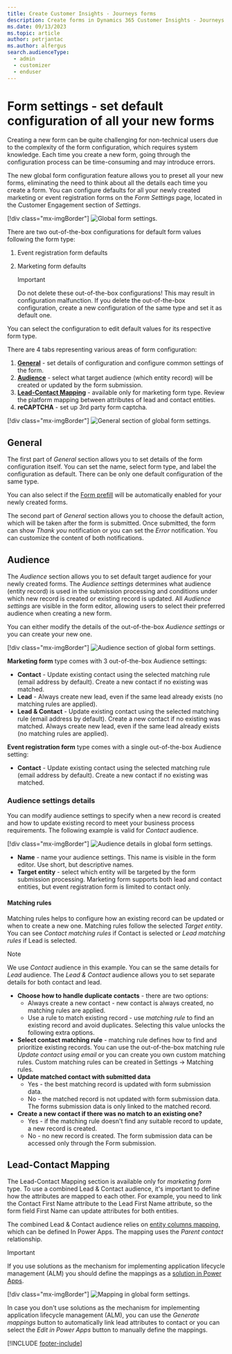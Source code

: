 ```yaml
---
title: Create Customer Insights - Journeys forms
description: Create forms in Dynamics 365 Customer Insights - Journeys.
ms.date: 09/13/2023
ms.topic: article
author: petrjantac
ms.author: alfergus
search.audienceType: 
  - admin
  - customizer
  - enduser
---
```


# Form settings - set default configuration of all your new forms

Creating a new form can be quite challenging for non-technical users due to the complexity of the form configuration, which requires system knowledge. Each time you create a new form, going through the configuration process can be time-consuming and may introduce errors.

The new global form configuration feature allows you to preset all your new forms, eliminating the need to think about all the details each time you create a form. You can configure defaults for all your newly created marketing or event registration forms on the *Form Settings* page, located in the Customer Engagement section of *Settings*.

[!div class="mx-imgBorder"]
![Global form settings.](media/real-time-marketing-form-global-settings.png)

There are two out-of-the-box configurations for default form values following the form type:

1. Event registration form defaults
1. Marketing form defaults

    > [!IMPORTANT]
    > Do not delete these out-of-the-box configurations! This may result in configuration malfunction. If you delete the out-of-the-box configuration, create a new configuration of the same type and set it as default one.

You can select the configuration to edit default values for its respective form type.

There are 4 tabs representing various areas of form configuration:

1. **[General](real-time-marketing-form-global-settings.md#general)** - set details of configuration and configure common settings of the form.
1. **[Audience](real-time-marketing-form-global-settings.md#audience)** - select what target audience (which entity record) will be created or updated by the form submission.
1. **[Lead-Contact Mapping](real-time-marketing-form-global-settings.md#lead-contact-mapping)** - available only for marketing form type. Review the platform mapping between attributes of lead and contact entities.
1. **reCAPTCHA** - set up 3rd party form captcha.

[!div class="mx-imgBorder"]
![General section of global form settings.](media/real-time-marketing-form-global-settings-general.png)

## General

The first part of *General* section allows you to set details of the form configuration itself. You can set the name, select form type, and label the configuration as default. There can be only one default configuration of the same type.

You can also select if the [Form prefill](real-time-marketing-form-prefill.md) will be automatically enabled for your newly created forms.

The second part of *General* section allows you to choose the default action, which will be taken after the form is submitted. Once submitted, the form can show *Thank you* notification or you can set the *Error* notification. You can customize the content of both notifications.

## Audience

The *Audience* section allows you to set default target audience for your newly created forms. The *Audience settings* determines what audience (entity record) is used in the submission processing and conditions under which new record is created or existing record is updated. All *Audience settings* are visible in the form editor, allowing users to select their preferred audience when creating a new form.

You can either modify the details of the out-of-the-box *Audience settings* or you can create your new one.

[!div class="mx-imgBorder"]
![Audience section of global form settings.](media/real-time-marketing-form-global-settings-audience.png)

**Marketing form** type comes with 3 out-of-the-box Audience settings:

- **Contact** - Update existing contact using the selected matching rule (email address by default). Create a new contact if no existing was matched.
- **Lead** - Always create new lead, even if the same lead already exists (no matching rules are applied).
- **Lead & Contact** - Update existing contact using the selected matching rule (email address by default). Create a new contact if no existing was matched. Always create new lead, even if the same lead already exists (no matching rules are applied).

**Event registration form** type comes with a single out-of-the-box Audience setting:

- **Contact** - Update existing contact using the selected matching rule (email address by default). Create a new contact if no existing was matched.

### Audience settings details

You can modify audience settings to specify when a new record is created and how to update existing record to meet your business process requirements. The following example is valid for *Contact* audience.

[!div class="mx-imgBorder"]
![Audience details in global form settings.](media/real-time-marketing-form-global-settings-audience-details.png)

- **Name** - name your audience settings. This name is visible in the form editor. Use short, but descriptive names.
- **Target entity** - select which entity will be targeted by the form submission processing. Marketing form supports both lead and contact entities, but event registration form is limited to contact only.

#### Matching rules

Matching rules helps to configure how an existing record can be updated or when to create a new one. Matching rules follow the selected *Target entity*. You can see *Contact matching rules* if Contact is selected or *Lead matching rules* if Lead is selected.

> [!NOTE]
> We use *Contact* audience in this example. You can se the same details for *Lead* audience. The *Lead & Contact* audience allows you to set separate details for both contact and lead.

- **Choose how to handle duplicate contacts** - there are two options:
  - Always create a new contact - new contact is always created, no matching rules are applied.
  - Use a rule to match existing record - use *matching rule* to find an existing record and avoid duplicates. Selecting this value unlocks the following extra options.
- **Select contact matching rule** - matching rule defines how to find and prioritize existing records. You can use the out-of-the-box matching rule *Update contact using email* or you can create you own custom matching rules. Custom matching rules can be created in Settings -> Matching rules.
- **Update matched contact with submitted data**
  - Yes - the best matching record is updated with form submission data.
  - No - the matched record is not updated with form submission data. The forms submission data is only linked to the matched record.
- **Create a new contact if there was no match to an existing one?**
  - Yes - if the matching rule doesn't find any suitable record to update, a new record is created.
  - No - no new record is created. The form submission data can be accessed only through the Form submission.

## Lead-Contact Mapping

The Lead-Contact Mapping section is available only for *marketing form* type. To use a combined Lead & Contact audience, it's important to define how the attributes are mapped to each other. For example, you need to link the Contact First Name attribute to the Lead First Name attribute, so the form field First Name can update attributes for both entities.

The combined Lead & Contact audience relies on [entity columns mapping](https://learn.microsoft.com/power-apps/maker/data-platform/map-entity-fields), which can be defined In Power Apps. The mapping uses the *Parent contact* relationship.

> [!IMPORTANT]
> If you use solutions as the mechanism for implementing application lifecycle management (ALM) you should define the mappings as a [solution in Power Apps](https://learn.microsoft.com/power-apps/maker/data-platform/solutions-overview).

[!div class="mx-imgBorder"]
![Mapping in global form settings.](media/real-time-marketing-form-global-settings-mapping.png)

In case you don't use solutions as the mechanism for implementing application lifecycle management (ALM), you can use the *Generate mappings* button to automatically link lead attributes to contact or you can select the *Edit in Power Apps* button to manually define the mappings.

[!INCLUDE [footer-include](./includes/footer-banner.md)]